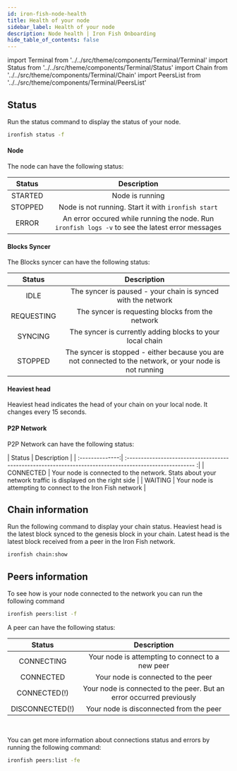 ```yaml
---
id: iron-fish-node-health
title: Health of your node
sidebar_label: Health of your node
description: Node health | Iron Fish Onboarding
hide_table_of_contents: false
---
```


import Terminal from '../../src/theme/components/Terminal/Terminal'
import Status from '../../src/theme/components/Terminal/Status'
import Chain from '../../src/theme/components/Terminal/Chain'
import PeersList from '../../src/theme/components/Terminal/PeersList'

## Status

Run the status command to display the status of your node.

```sh
ironfish status -f
```

#### Node
The node can have the following status:

| Status       | Description                                                                                                  |
| :-----------:| :-----------------------------------------------------------------------------------------------------------:|
| STARTED      | Node is running                                                                                              |
| STOPPED      | Node is not running. Start it with `ironfish start`                                                          |
| ERROR        | An error occured while running the node. Run `ironfish logs -v` to see the latest error messages             |


#### Blocks Syncer
The Blocks syncer can have the following status:

| Status          | Description                                                                                               |
| :--------------:| :--------------------------------------------------------------------------------------------------------:|
| IDLE            | The syncer is paused -  your chain is synced with the network                                             |
| REQUESTING      | The syncer is requesting blocks from the network                                                          |
| SYNCING         | The syncer is currently adding blocks to your local chain                                                 |
| STOPPED         | The syncer is stopped - either because you are not connected to the network, or your node is not running  |

#### Heaviest head
Heaviest head indicates the head of your chain on your local node. It changes every 15 seconds.

#### P2P Network
P2P Network can have the following status:

| Status          | Description                                                                                               |
| :--------------:| :------------------------------------------------------------------------------------------------------  :|
| CONNECTED       | Your node is connected to the network. Stats about your network traffic is displayed on the right side    |
| WAITING         | Your node is attempting to connect to the Iron Fish network                                               |

<Terminal command={Status} />

## Chain information

Run the following command to display your chain status. Heaviest head is the latest block synced to the genesis block in your chain. Latest head is the latest block received from a peer in the Iron Fish network.
```sh
ironfish chain:show
```

<Terminal command={Chain} />

## Peers information

To see how is your node connected to the network you can run the following command
```sh
ironfish peers:list -f
```

A peer can have the following status:

| Status          | Description                                                            |
| :--------------:| :---------------------------------------------------------------------:|
| CONNECTING      | Your node is attempting to connect to a new peer                       |
| CONNECTED       | Your node is connected to the peer                                     |
| CONNECTED(!)    | Your node is connected to the peer. But an error occurred previously   |
| DISCONNECTED(!) | Your node is disconnected from the peer                                |

<Terminal command={PeersList} />
<br />

You can get more information about connections status and errors by running the following command:
```sh
ironfish peers:list -fe
```
